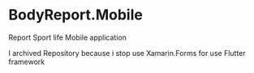 # BodyReport.Mobile
Report Sport life Mobile application


I archived Repository because i stop use Xamarin.Forms for use Flutter framework
